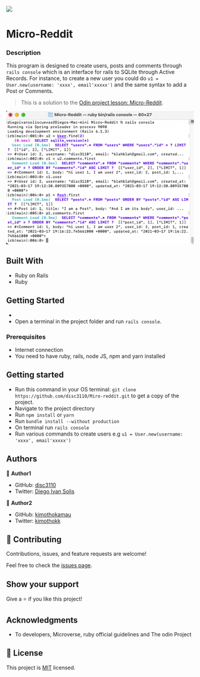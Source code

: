 ![](https://img.shields.io/badge/Microverse-blueviolet)

# Micro-Reddit

### Description

This program is designed to create users, posts and comments through `rails console` which is an interface for rails to SQLite through Active Records. For instance, to create a new user you could do `u1 = User.new(username: 'xxxx', email'xxxxx')` and the same syntax to add a Post or Comments.

> This is a solution to the [Odin project lesson: Micro-Reddit](https://www.theodinproject.com/courses/ruby-on-rails/lessons/building-with-active-record-ruby-on-rails). 

![screenshot](screenshot.png)


## Built With

- Ruby on Rails
- Ruby


## Getting Started 

- 
- Open a terminal in the project folder and run `rails console`.


### Prerequisites

* Internet connection
* You need to have ruby, rails, node JS, npm and yarn installed

## Getting started

- Run this command in your OS terminal: `git clone https://github.com/disc3110/Miro-reddit.git` to get a copy of the project.
- Navigate to the project directory
- Run `npm install` or `yarn`
- Run `bundle install --without production` 
- On terminal run `rails console`
- Run various commands to create users e.g `u1 = User.new(username: 'xxxx', email'xxxxx')`


## Authors

👤 **Author1**

- GitHub: [disc3110](https://github.com/disc3110)
- Twitter: [Diego Ivan Solis](https://twitter.com/disc3110)

👤 **Author2**

- GitHub: [kimothokamau](https://github.com/kimothokamau)
- Twitter: [kimothokk](https://twitter.com/kimothokk)

## 🤝 Contributing

Contributions, issues, and feature requests are welcome!

Feel free to check the [issues page](https://github.com/disc3110/Miro-reddit/issues).

## Show your support

Give a ⭐️ if you like this project!

## Acknowledgments

- To developers, Microverse, ruby official guidelines and The odin Project

## 📝 License

This project is [MIT](https://es.wikipedia.org/wiki/Licencia_MIT) licensed.